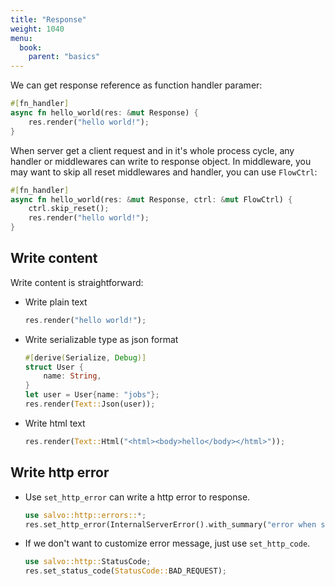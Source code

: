 ```yaml
---
title: "Response"
weight: 1040
menu:
  book:
    parent: "basics"
---
```


We can get response reference as function handler paramer:

```rust
#[fn_handler]
async fn hello_world(res: &mut Response) {
    res.render("hello world!");
}
```

When server get a client request and in it's whole process cycle, any handler or middlewares can write to response object. In middleware, you may want to skip all reset middlewares and handler, you can use ```FlowCtrl```:

```rust
#[fn_handler]
async fn hello_world(res: &mut Response, ctrl: &mut FlowCtrl) {
    ctrl.skip_reset();
    res.render("hello world!");
}
```

## Write content

Write content is straightforward:

- Write plain text

    ```rust
    res.render("hello world!");
    ``` 

- Write serializable type as json format
    
    ```rust
    #[derive(Serialize, Debug)]
    struct User {
        name: String,
    }
    let user = User{name: "jobs"};
    res.render(Text::Json(user));
    ```

- Write html text
    
    ```rust
    res.render(Text::Html("<html><body>hello</body></html>"));
    ```

## Write http error

- Use ```set_http_error``` can write a http error to response.

    ```rust
    use salvo::http::errors::*;
    res.set_http_error(InternalServerError().with_summary("error when serialize object to json"))
    ```

- If we don't want to customize error message, just use ```set_http_code```.

    ```rust
    use salvo::http::StatusCode;
    res.set_status_code(StatusCode::BAD_REQUEST);
    ```